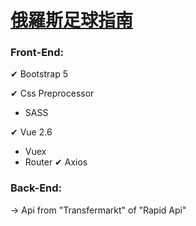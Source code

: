 # [俄羅斯足球指南](https://zhenyakao.github.io/fifawc/)

### Front-End:
✔ Bootstrap 5

✔ Css Preprocessor
  - SASS <br>
  
✔ Vue 2.6
  - Vuex
  - Router
✔ Axios

### Back-End:
→ Api from "Transfermarkt" of "Rapid Api"
